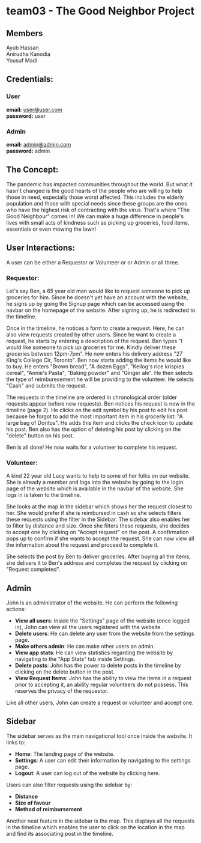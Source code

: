 # team03 - The Good Neighbor Project #

## Members ##
Ayub Hassan <br/>
Anirudha Kanodia <br/>
Yousuf Madi <br/>

## Credentials: ##
### User <br/>
__email:__ user@user.com <br/>
__password:__ user <br/>

### Admin <br/>
__email:__ admin@admin.com <br/>
__password:__ admin <br/>


## The Concept:
The pandemic has impacted communities throughout the world. But what it hasn't changed is the good hearts of the people who are willing to help those in need, especially those worst affected. This includes the elderly population and those with special needs since these groups are the ones who have the highest risk of contracting with the virus. That's where "The Good Neighbour" comes in! We can make a huge difference in people's lives with small acts of kindness such as picking up groceries, food items, essentials or even mowing the lawn!

## User Interactions:
A user can be either a Requestor or Volunteer or or Admin or all three.

### Requestor:
Let's say Ben, a 65 year old man would like to request someone to pick up groceries for him. Since he doesn't yet have an account with the website, he signs up by going the Signup page which can be accessed using the navbar on the homepage of the website. After signing up, he is redirected to the timeline.

Once in the timeline, he notices a form to create a request. Here, he can  also view requests created by other users. Since he want to create a request, he starts by entering a description of the request. Ben types "I would like someone to pick up groceries for me. Kindly deliver these groceries between 12pm-7pm". He now enters his delivery address "27 King's College Cir, Toronto". Ben now starts adding the items he would like to buy. He enters "Brown bread", "A dozen Eggs", "Kellog's rice krispies cereal", "Annie's Pasta", "Baking powder" and "Ginger ale". He then selects the type of reimburesement he will be providing to the volunteer. He selects "Cash" and submits the request.

The requests in the timeline are ordered in chronological order (older requests appear before new requests). Ben notices his request is now in the timeline (page 2). He clicks on the edit symbol by his post to edit his post because he forgot to add the most important item in his grocerly list: "A large bag of Doritos". He adds this item and clicks the check icon to update his post. Ben also has the option of deleting his post by clicking on the "delete" button on his post.

Ben is all done! He now waits for a volunteer to complete his request.

### Volunteer:
A kind 22 year old Lucy wants to help to some of her folks on our website. She is already a member and logs into the website by going to the login page of the website which is available in the navbar of the website. She logs in is taken to the timeline. 

She looks at the map in the sidebar which shows her the request closest to her. She would prefer if she is reimbursed in cash so she selects filters these requests using the filter in the Sidebar. The sidebar also enables her to filter by distance and size. Once she filters these requests, she decides to accept one by clicking on "Accept request" on the post. A confirmation pops up to confirm if she wants to accept the request. She can now view all the information about the request and proceed to complete it.

She selects the post by Ben to deliver groceries. After buying all the items, she delivers it to Ben's address and completes the request by clicking on "Request completed".


## Admin
John is an administrator of the website. He can perform the following actions:

- __View all users__: Inside the "Settings" page of the website (once logged in), John can view all the users registered with the website.
- __Delete users__: He can delete any user from the website from the settings page. 
- __Make others admin__: He can make other users an admin.
- __View app stats__: He can view statistics regarding the website by navigating to the "App Stats" tab inside Settings.
- __Delete posts__: John has the power to delete posts in the timeline by clicking on the delete button in the post.
- __View Request Items__: John has the ability to view the items in a request prior to accepting it, an ability regular volunteers do not possess. This reserves the privacy of the requestor.

Like all other users, John can create a request or volunteer and accept one.

## Sidebar
The sidebar serves as the main navigational tool once inside the website. It links to:

- __Home__: The landing page of the website.<br/>
- __Settings__: A user can edit their information by navigating to the settings page.<br/>
- __Logout__: A user can log out of the website by clicking here.<br/>

Users can also filter requests using the sidebar by:
- __Distance__
- __Size of favour__
- __Method of reimbursement__

Another neat feature in the sidebar is the map. This displays all the requests in the timeline which enables the user to click on the location in the map and find its associating post in the timeline.
